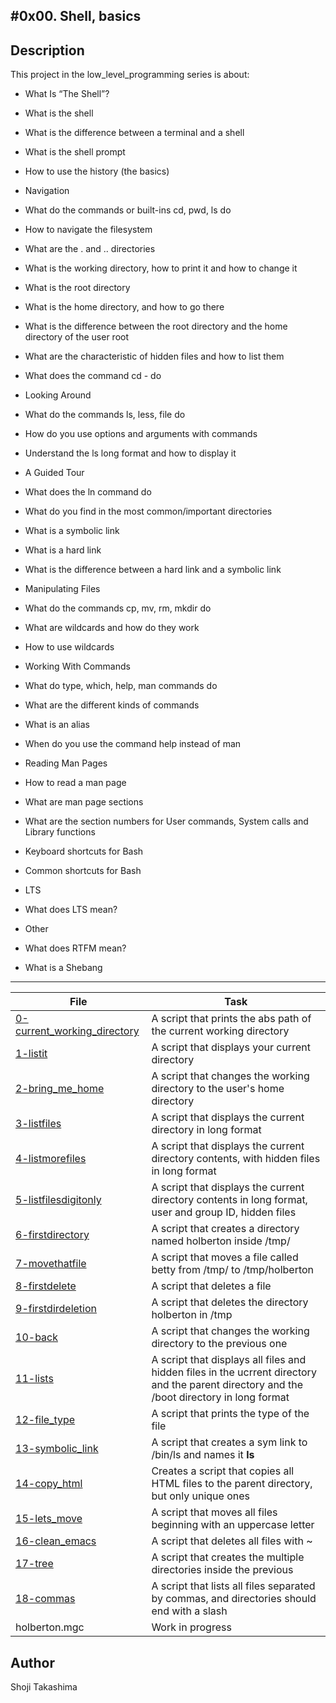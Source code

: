 #0x00. Shell, basics
---
## Description

This project in the low_level_programming series is about:

*  What Is “The Shell”?

*  What is the shell

*  What is the difference between a terminal and a shell

*  What is the shell prompt

*  How to use the history (the basics)

*  Navigation

*  What do the commands or built-ins cd, pwd, ls do

*  How to navigate the filesystem

*  What are the . and .. directories

*  What is the working directory, how to print it and how to change it

*  What is the root directory

*  What is the home directory, and how to go there

*  What is the difference between the root directory and the home directory of the user root

*  What are the characteristic of hidden files and how to list them

*  What does the command cd - do

*  Looking Around

*  What do the commands ls, less, file do

*  How do you use options and arguments with commands

*  Understand the ls long format and how to display it

*  A Guided Tour

*  What does the ln command do

*  What do you find in the most common/important directories

*  What is a symbolic link

*  What is a hard link

*  What is the difference between a hard link and a symbolic link

*  Manipulating Files

*  What do the commands cp, mv, rm, mkdir do

*  What are wildcards and how do they work

*  How to use wildcards

*  Working With Commands

*  What do type, which, help, man commands do

*  What are the different kinds of commands

*  What is an alias

*  When do you use the command help instead of man

*  Reading Man Pages

*  How to read a man page

*  What are man page sections

*  What are the section numbers for User commands, System calls and Library functions

*  Keyboard shortcuts for Bash

*  Common shortcuts for Bash

*  LTS

*  What does LTS mean?

*  Other

*  What does RTFM mean?

*  What is a Shebang

---
File|Task
---|---
[0-current_working_directory ](./0-current_working_directory ) | A script that prints the abs path of the current working directory
[1-listit ](./1-listit ) | A script that displays your current directory
[2-bring_me_home ](./2-bring_me_home ) | A script that changes the working directory to the user's home directory
[3-listfiles ](./3-listfiles ) | A script that displays the current directory in long format
[4-listmorefiles ](./4-listmorefiles ) | A script that displays the current directory contents, with hidden files in long format
[5-listfilesdigitonly ](./5-listfilesdigitonly ) | A script that displays the current directory contents in long format, user and group ID, hidden files
[6-firstdirectory ](./6-firstdirectory ) | A script that creates a directory named holberton inside /tmp/
[7-movethatfile ](./7-movethatfile ) | A script that moves a file called betty from /tmp/ to /tmp/holberton
[8-firstdelete ](./8-firstdelete ) | A script that deletes a file
[9-firstdirdeletion ](./9-firstdirdeletion ) | A script that deletes the directory holberton in /tmp
[10-back ](./10-back ) | A script that changes the working directory to the previous one
[11-lists ](./11-lists ) | A script that displays all files and hidden files in the ucrrent directory and the parent directory and the /boot directory in long format
[12-file_type ](./12-file_type ) | A script that prints the type of the file
[13-symbolic_link ](./13-symbolic_link ) | A script that creates a sym link to /bin/ls and names it __ls__
[14-copy_html ](./14-copy_html ) | Creates a script that copies all HTML files to the parent directory, but only unique ones
[15-lets_move ](./15-lets_move ) | A script that moves all files beginning with an uppercase letter
[16-clean_emacs ](./16-clean_emacs ) | A script that deletes all files with ~
[17-tree ](./17-tree ) |  A script that creates the multiple directories inside the previous
[18-commas ](./18-commas ) | A script that lists all files separated by commas, and directories should end with a slash
holberton.mgc | Work in progress

## Author
 Shoji Takashima

